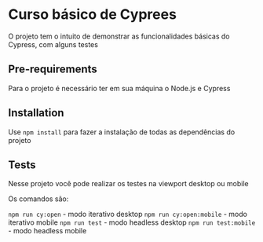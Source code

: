 # Curso básico de Cyprees

O projeto tem o intuito de demonstrar as funcionalidades básicas do Cypress, com alguns testes


## Pre-requirements

Para o projeto é necessário ter em sua máquina o Node.js e Cypress


## Installation

Use `npm install` para fazer a instalação de todas as dependências do projeto

## Tests

Nesse projeto você pode realizar os testes na viewport desktop ou mobile

Os comandos são:

`npm run cy:open` - modo iterativo desktop
`npm run cy:open:mobile` - modo iterativo mobile
`npm run test` - modo headless desktop
`npm run test:mobile` - modo headless mobile